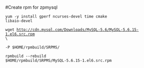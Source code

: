 #Create rpm for zpmysql

<code>yum -y install gperf ncurses-devel time cmake libaio-devel</code>

<code>wget http://cdn.mysql.com/Downloads/MySQL-5.6/MySQL-5.6.15-1.el6.src.rpm \ </code>

<code>-P $HOME/rpmbuild/SRPMS/</code>

<code>rpmbuild --rebuild $HOME/rpmbuild/SRPMS/MySQL-5.6.15-1.el6.src.rpm</code>
